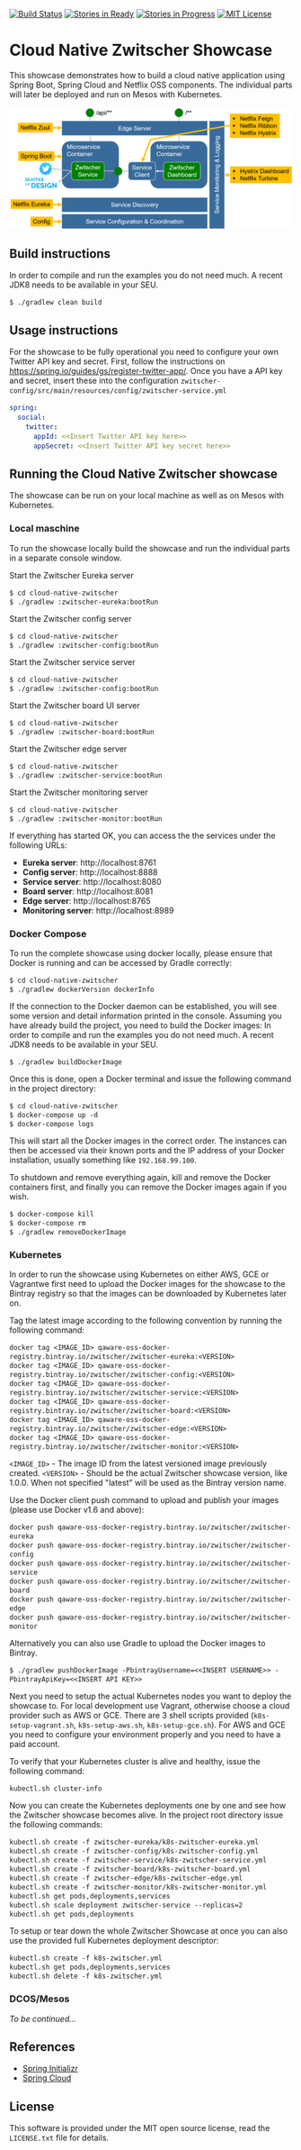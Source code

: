 [![Build Status](https://travis-ci.org/qaware/cloud-native-zwitscher.svg?branch=master)](https://travis-ci.org/qaware/cloud-native-zwitscher)
[![Stories in Ready](https://badge.waffle.io/qaware/cloud-native-zwitscher.png?label=ready&title=Ready)](https://waffle.io/qaware/cloud-native-zwitscher)
[![Stories in Progress](https://badge.waffle.io/qaware/cloud-native-zwitscher.png?label=in%20progress&title=In%20Progress)](https://waffle.io/qaware/cloud-native-zwitscher)
[![MIT License](https://img.shields.io/badge/license-MIT%20License-blue.svg)](https://github.com/qaware/cloud-native-zwitscher/blob/master/LICENSE)

# Cloud Native Zwitscher Showcase

This showcase demonstrates how to build a cloud native application using
Spring Boot, Spring Cloud and Netflix OSS components. The individual parts
will later be deployed and run on Mesos with Kubernetes.

![Zwitscher Showcase Overview](zwitscher.png)

## Build instructions

In order to compile and run the examples you do not need much. A recent JDK8 needs to
be available in your SEU.
```shell
$ ./gradlew clean build
```

## Usage instructions

For the showcase to be fully operational you need to configure your own Twitter API key and secret. First, follow
the instructions on https://spring.io/guides/gs/register-twitter-app/. Once you have a API key and secret, insert
these into the configuration `zwitscher-config/src/main/resources/config/zwitscher-service.yml`

```yml
spring:
  social:
    twitter:
      appId: <<Insert Twitter API key here>>
      appSecret: <<Insert Twitter API key secret here>>
```

## Running the Cloud Native Zwitscher showcase

The showcase can be run on your local machine as well as on Mesos with Kubernetes.

### Local maschine

To run the showcase locally build the showcase and run the individual parts in a
separate console window.

Start the Zwitscher Eureka server
```shell
$ cd cloud-native-zwitscher
$ ./gradlew :zwitscher-eureka:bootRun
```

Start the Zwitscher config server
```shell
$ cd cloud-native-zwitscher
$ ./gradlew :zwitscher-config:bootRun
```

Start the Zwitscher service server
```shell
$ cd cloud-native-zwitscher
$ ./gradlew :zwitscher-config:bootRun
```

Start the Zwitscher board UI server
```shell
$ cd cloud-native-zwitscher
$ ./gradlew :zwitscher-board:bootRun
```

Start the Zwitscher edge server
```shell
$ cd cloud-native-zwitscher
$ ./gradlew :zwitscher-service:bootRun
```

Start the Zwitscher monitoring server
```shell
$ cd cloud-native-zwitscher
$ ./gradlew :zwitscher-monitor:bootRun
```

If everything has started OK, you can access the the services under the following URLs:

* **Eureka server**: http://localhost:8761
* **Config server**: http://localhost:8888
* **Service server**: http://localhost:8080
* **Board server**: http://localhost:8081
* **Edge server**: http://localhost:8765
* **Monitoring server**: http://localhost:8989


### Docker Compose

To run the complete showcase using docker locally, please ensure that Docker is running and can be accessed
by Gradle correctly:
```shell
$ cd cloud-native-zwitscher
$ ./gradlew dockerVersion dockerInfo
```

If the connection to the Docker daemon can be established, you will see some version and detail information printed
in the console. Assuming you have already build the project, you need to build the Docker images:
In order to compile and run the examples you do not need much. A recent JDK8 needs to
be available in your SEU.
```shell
$ ./gradlew buildDockerImage
```

Once this is done, open a Docker terminal and issue the following command in the project directory:

```shell
$ cd cloud-native-zwitscher
$ docker-compose up -d
$ docker-compose logs
```

This will start all the Docker images in the correct order. The instances can then be accessed via their known ports
and the IP address of your Docker installation, usually something like `192.168.99.100`.

To shutdown and remove everything again, kill and remove the Docker containers first, and finally you can remove the
Docker images again if you wish.

```shell
$ docker-compose kill
$ docker-compose rm
$ ./gradlew removeDockerImage
```

### Kubernetes

In order to run the showcase using Kubernetes on either AWS, GCE or Vagrantwe first
need to upload the Docker images for the showcase to the Bintray registry so that
the images can be downloaded by Kubernetes later on.

Tag the latest image according to the following convention by running the following command:
```shell
docker tag <IMAGE_ID> qaware-oss-docker-registry.bintray.io/zwitscher/zwitscher-eureka:<VERSION>
docker tag <IMAGE_ID> qaware-oss-docker-registry.bintray.io/zwitscher/zwitscher-config:<VERSION>
docker tag <IMAGE_ID> qaware-oss-docker-registry.bintray.io/zwitscher/zwitscher-service:<VERSION>
docker tag <IMAGE_ID> qaware-oss-docker-registry.bintray.io/zwitscher/zwitscher-board:<VERSION>
docker tag <IMAGE_ID> qaware-oss-docker-registry.bintray.io/zwitscher/zwitscher-edge:<VERSION>
docker tag <IMAGE_ID> qaware-oss-docker-registry.bintray.io/zwitscher/zwitscher-monitor:<VERSION>
```
`<IMAGE_ID>` - The image ID from the latest versioned image previously created.
`<VERSION>` - Should be the actual Zwitscher showcase version, like 1.0.0. When not specified
"latest" will be used as the Bintray version name.

Use the Docker client push command to upload and publish your images (please use
Docker v1.6 and above):
```shell
docker push qaware-oss-docker-registry.bintray.io/zwitscher/zwitscher-eureka
docker push qaware-oss-docker-registry.bintray.io/zwitscher/zwitscher-config
docker push qaware-oss-docker-registry.bintray.io/zwitscher/zwitscher-service
docker push qaware-oss-docker-registry.bintray.io/zwitscher/zwitscher-board
docker push qaware-oss-docker-registry.bintray.io/zwitscher/zwitscher-edge
docker push qaware-oss-docker-registry.bintray.io/zwitscher/zwitscher-monitor
```

Alternatively you can also use Gradle to upload the Docker images to Bintray.
```shell
$ ./gradlew pushDockerImage -PbintrayUsername=<<INSERT USERNAME>> -PbintrayApiKey=<<INSERT API KEY>>
```

Next you need to setup the actual Kubernetes nodes you want to deploy the showcase to.
For local development use Vagrant, otherwise choose a cloud provider such as AWS or GCE.
There are 3 shell scripts provided (`k8s-setup-vagrant.sh`, `k8s-setup-aws.sh`, `k8s-setup-gce.sh`). For AWS and GCE you need to configure your environment
properly and you need to have a paid account.

To verify that your Kubernetes cluster is alive and healthy, issue the following command:
```shell
kubectl.sh cluster-info
```

Now you can create the Kubernetes deployments one by one and see how the Zwitscher
showcase becomes alive. In the project root directory issue the following commands:
```shell
kubectl.sh create -f zwitscher-eureka/k8s-zwitscher-eureka.yml
kubectl.sh create -f zwitscher-config/k8s-zwitscher-config.yml
kubectl.sh create -f zwitscher-service/k8s-zwitscher-service.yml
kubectl.sh create -f zwitscher-board/k8s-zwitscher-board.yml
kubectl.sh create -f zwitscher-edge/k8s-zwitscher-edge.yml
kubectl.sh create -f zwitscher-monitor/k8s-zwitscher-monitor.yml
kubectl.sh get pods,deployments,services
kubectl.sh scale deployment zwitscher-service --replicas=2
kubectl.sh get pods,deployments
```

To setup or tear down the whole Zwitscher Showcase at once you can also use the provided
full Kubernetes deployment descriptor:
```shell
kubectl.sh create -f k8s-zwitscher.yml
kubectl.sh get pods,deployments,services
kubectl.sh delete -f k8s-zwitscher.yml
```

### DCOS/Mesos

_To be continued..._


## References

* [Spring Initializr](https://start.spring.io)
* [Spring Cloud](http://projects.spring.io/spring-cloud/)

## License

This software is provided under the MIT open source license, read the `LICENSE.txt` file for details.
